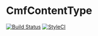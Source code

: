 CmfContentType
==================

[![Build Status](https://travis-ci.org/symfony-cmf/content-type-bundle.svg?branch=master)](https://travis-ci.org/symfony-cmf/content-type-bundle)
[![StyleCI](https://styleci.io/repos/<repo-id>/shield)](https://styleci.io/repos/<repo-id>)
